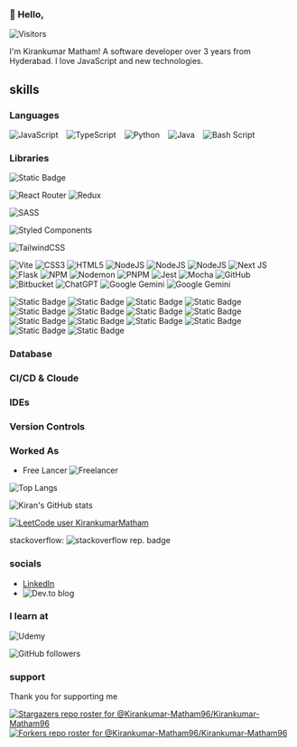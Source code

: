 ### 👋 Hello,

![Visitors](https://api.visitorbadge.io/api/visitors?path=https%3A%2F%2Fgithub.com%2Fkirankumar-Matham96%2Fkirankumar-Matham96%2Fblob%2Fmain%2FREADME.md&countColor=%23263759)

<!-- - Bio -->
I'm Kirankumar Matham! A software developer over 3 years from Hyderabad. I love JavaScript and new technologies.

<!-- 
🚀 Software Engineer with 2.5 years of experience in building dynamic and efficient web applications using the MERN stack (MongoDB, Express.js, React.js, and Node.js). I specialize in crafting scalable solutions and delivering seamless user experiences.

💡 What I bring to the table:

Proficient in frontend and backend development, API integration, and database management.
Strong focus on building innovative projects that solve real-world problems.
Passionate about clean, maintainable code and continuous learning.
✨ Highlights:

Developed multiple full-stack applications, including SocialSync and GitProjector.
Skilled in modern tools and technologies like Redux Toolkit, Swagger, and Multer for file uploads.
Successfully implemented features such as authentication, session management, and RESTful APIs.
📚 Currently working on:
Building a Project Management App to showcase my ability to create intuitive user interfaces and robust backend systems.

🌟 Goals:
I’m actively looking for opportunities to collaborate, grow, and contribute to impactful projects at product-based companies.

📫 Let’s connect!
Check out my portfolio: [Add Portfolio Link]
Drop me a message on LinkedIn: [Add LinkedIn Link]
-->

<!-- Copy-paste in your Readme.md file -->

<!--
####### Check this later
<a href="https://next.ossinsight.io/widgets/official/compose-user-dashboard-stats?user_id=80587039" target="_blank" style="display: block" align="center">
  <picture>
    <source media="(prefers-color-scheme: dark)" srcset="https://next.ossinsight.io/widgets/official/compose-user-dashboard-stats/thumbnail.png?user_id=80587039&image_size=auto&color_scheme=dark" width="771" height="auto">
    <img alt="Dashboard stats of @kirankumar-Matham96" src="https://next.ossinsight.io/widgets/official/compose-user-dashboard-stats/thumbnail.png?user_id=80587039&image_size=auto&color_scheme=light" width="771" height="auto">
  </picture>
</a>
-->

<!-- Made with [OSS Insight](https://ossinsight.io/) -->

<!-- - skills -->
## skills

### Languages
  ![JavaScript](https://img.shields.io/badge/javascript-%23323330.svg?style=for-the-badge&logo=javascript&logoColor=%23F7DF1E)
  &ensp;
  ![TypeScript](https://img.shields.io/badge/typescript-%23007ACC.svg?style=for-the-badge&logo=typescript&logoColor=white)
  &ensp;
  ![Python](https://img.shields.io/badge/python-3670A0?style=for-the-badge&logo=python&logoColor=ffdd54)
  &ensp;
  ![Java](https://img.shields.io/badge/java-%23ED8B00.svg?style=for-the-badge&logo=openjdk&logoColor=white)
  &ensp;
  ![Bash Script](https://img.shields.io/badge/bash_script-%23121011.svg?style=for-the-badge&logo=gnu-bash&logoColor=white)

### Libraries
![Static Badge](https://img.shields.io/badge/React-%2361DAFB?style=for-the-badge&logo=react&logoColor=black)
&ensp;
<!--
![React](https://img.shields.io/badge/react-%2320232a.svg?style=for-the-badge&logo=react&logoColor=%2361DAFB)
-->

  ![React Router](https://img.shields.io/badge/React_Router-CA4245?style=for-the-badge&logo=react-router&logoColor=white)
  ![Redux](https://img.shields.io/badge/redux-%23593d88.svg?style=for-the-badge&logo=redux&logoColor=white)
  
  ![SASS](https://img.shields.io/badge/SASS-hotpink.svg?style=for-the-badge&logo=SASS&logoColor=white)

![Styled Components](https://img.shields.io/badge/styled--components-DB7093?style=for-the-badge&logo=styled-components&logoColor=white)

![TailwindCSS](https://img.shields.io/badge/tailwindcss-%2338B2AC.svg?style=for-the-badge&logo=tailwind-css&logoColor=white)

![Vite](https://img.shields.io/badge/vite-%23646CFF.svg?style=for-the-badge&logo=vite&logoColor=white)
![CSS3](https://img.shields.io/badge/css3-%231572B6.svg?style=for-the-badge&logo=css3&logoColor=white)
![HTML5](https://img.shields.io/badge/html5-%23E34F26.svg?style=for-the-badge&logo=html5&logoColor=white)
![NodeJS](https://img.shields.io/badge/node.js-6DA55F?style=for-the-badge&logo=node.js&logoColor=white)
![NodeJS](https://img.shields.io/badge/express.js-%23323330?style=for-the-badge&logo=express&logoColor=green)
![NodeJS](https://img.shields.io/badge/MongoDB-1d1d1d?style=for-the-badge&logo=mongodb&logoColor=green)
![Next JS](https://img.shields.io/badge/Next-black?style=for-the-badge&logo=next.js&logoColor=white)
![Flask](https://img.shields.io/badge/flask-%23000.svg?style=for-the-badge&logo=flask&logoColor=white)
![NPM](https://img.shields.io/badge/NPM-%23CB3837.svg?style=for-the-badge&logo=npm&logoColor=white)
![Nodemon](https://img.shields.io/badge/NODEMON-%23323330.svg?style=for-the-badge&logo=nodemon&logoColor=%BBDEAD)
![PNPM](https://img.shields.io/badge/pnpm-%234a4a4a.svg?style=for-the-badge&logo=pnpm&logoColor=f69220)
![Jest](https://img.shields.io/badge/-jest-%23C21325?style=for-the-badge&logo=jest&logoColor=white)
![Mocha](https://img.shields.io/badge/-mocha-%238D6748?style=for-the-badge&logo=mocha&logoColor=white)
![GitHub](https://img.shields.io/badge/github-%23121011.svg?style=for-the-badge&logo=github&logoColor=white)
![Bitbucket](https://img.shields.io/badge/bitbucket-%230047B3.svg?style=for-the-badge&logo=bitbucket&logoColor=white)
![ChatGPT](https://img.shields.io/badge/chatGPT-74aa9c?style=for-the-badge&logo=openai&logoColor=white)
![Google Gemini](https://img.shields.io/badge/google%20gemini-8E75B2?style=for-the-badge&logo=google%20gemini&logoColor=white)
![Google Gemini](https://img.shields.io/badge/mysql-4479A1?style=for-the-badge&logo=mysql&logoColor=white)

![Static Badge](https://img.shields.io/badge/Postgresql-%234169E1?style=for-the-badge&logo=postgresql&logoColor=white)
![Static Badge](https://img.shields.io/badge/SQLite-%23003B57?style=for-the-badge&logo=sqlite&logoColor=white)
![Static Badge](https://img.shields.io/badge/C--Language-%23A8B9CC?style=for-the-badge&logo=C&logoColor=white)
![Static Badge](https://img.shields.io/badge/Firebase-%23DD2C00?style=for-the-badge&logo=Firebase&logoColor=white)
![Static Badge](https://img.shields.io/badge/Figma-%23F24E1E?style=for-the-badge&logo=Figma&logoColor=white)
![Static Badge](https://img.shields.io/badge/Bootstrap-%237952B3?style=for-the-badge&logo=Bootstrap&logoColor=white)
![Static Badge](https://img.shields.io/badge/React_Bootstrap-%2341E0FD?style=for-the-badge&logo=React%20Bootstrap&logoColor=white)
![Static Badge](https://img.shields.io/badge/.env-%23ECD53F?style=for-the-badge&logo=.env&logoColor=white)
![Static Badge](https://img.shields.io/badge/JWT-%23000000?style=for-the-badge&logo=json%20web%20tokens&logoColor=white)
![Static Badge](https://img.shields.io/badge/json-%23000000?style=for-the-badge&logo=json&logoColor=white)
![Static Badge](https://img.shields.io/badge/docker-%232496ED?style=for-the-badge&logo=docker&logoColor=white)
![Static Badge](https://img.shields.io/badge/jira-%230052CC?style=for-the-badge&logo=jira)
![Static Badge](https://img.shields.io/badge/postman-%23FF6C37?style=for-the-badge&logo=postman&logoColor=white)
![Static Badge](https://img.shields.io/badge/linux-%23FCC624?style=for-the-badge&logo=linux&logoColor=black)

### Database
### CI/CD & Cloude
### IDEs
### 
### 
### Version Controls

### Worked As
- Free Lancer
![Freelancer](https://img.shields.io/badge/Freelancer-29B2FE?style=for-the-badge&logo=Freelancer&logoColor=white)




![Top Langs](https://github-readme-stats.vercel.app/api/top-langs/?username=Kirankumar-Matham96&layout=compact)


![Kiran's GitHub stats](https://github-readme-stats.vercel.app/api?username=Kirankumar-Matham96&show_icons=true&theme=transparent)



<!-- - Fun Facts -->

<!-- - Metrics -->
[![LeetCode user KirankumarMatham](https://img.shields.io/badge/dynamic/json?style=for-the-badge&labelColor=black&color=%23ffa116&label=Solved&query=solvedOverTotal&url=https%3A%2F%2Fleetcode-badge.vercel.app%2Fapi%2Fusers%2FKirankumarMatham&logo=leetcode&logoColor=yellow)](https://leetcode.com/KirankumarMatham/)

stackoverflow:
![stackoverflow rep. badge](https://stackoverflow-badge.herokuapp.com/stackoverflow?username=23980767&period=year&mini=true)

<!-- - External Links -->

<!-- - Badges -->

<!-- - Social -->
### socials

- [LinkedIn](www.linkedin.com/in/kirankumar-matham)
- ![Dev.to blog](https://img.shields.io/badge/dev.to-0A0A0A?style=for-the-badge&logo=dev.to&logoColor=white)

### I learn at
![Udemy](https://img.shields.io/badge/Udemy-A435F0?style=for-the-badge&logo=Udemy&logoColor=white)


![GitHub followers](https://img.shields.io/github/followers/kirankumar-Matham96)

### support
Thank you for supporting me

[![Stargazers repo roster for @Kirankumar-Matham96/Kirankumar-Matham96](https://reporoster.com/stars/Kirankumar-Matham96/Kirankumar-Matham96)](https://github.com/Kirankumar-Matham96/Kirankumar-Matham96/stargazers)
[![Forkers repo roster for @Kirankumar-Matham96/Kirankumar-Matham96](https://reporoster.com/forks/Kirankumar-Matham96/Kirankumar-Matham96)](https://github.com/Kirankumar-Matham96/Kirankumar-Matham96/network/members)

<!--
**kirankumar-Matham96/kirankumar-Matham96** is a ✨ _special_ ✨ repository because its `README.md` (this file) appears on your GitHub profile.

Here are some ideas to get you started:

-->
